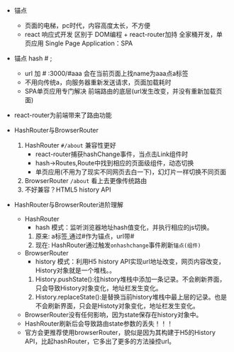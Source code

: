- 锚点
    - 页面的电梯，pc时代，内容高度太长，不方便
    - react 响应式开发 区别于 DOM编程 + react-router加持 全家桶开发，单页应用 Single Page Application：SPA

- 锚点 hash # ;
    - url 加 # :3000/#aaa 会在当前页面上找name为aaa点a标签
    - 不用向传统a，向服务器重新发送请求，页面加载耗时
    - SPA单页应用专门解决 前端路由的底层(url发生改变，并没有重新加载页面)

- react-router为前端带来了路由功能

- HashRouter与BrowserRouter
    1. HashRouter `#/about` 兼容性更好
        - react-router捕获hashChange事件，当点击Link组件时
        - hash->Routes,Route中找到相应的页面级组件，动态切换
        - 单页应用(不用为了现实不同网页去白一下)，幻灯片一样切换不同页面
    2. BrowserRouter `/about` 看上去更像传统路由
    3. 不好兼容？HTML5 history API

- HashRouter与BrowserRouter进阶理解
    - HashRouter
        - hash 模式：监听浏览器地址hash值变化，并执行相应的js切换。
        1. 原来: a标签<a href="#ccc"> <a name="ccc"> 通过#作为锚点，url带#
        2. 现在: HashRouter通过触发`onhashchange`事件刷新`锚点(组件)`
    - BrowserRouter
        - history 模式：利用H5 history API实现url地址改变，网页内容改变，History对象就是一个堆栈。。
        1. History.pushState():往history堆栈中添加一条记录。不会刷新界面，只会导致History对象变化，地址栏发生变化。
        2. History.replaceState():是替换当前history堆栈中最上层的记录。也是不会刷新界面，只会是Histoty对象变化，地址栏发生变化。
    - BrowserRouter没有任何影响，因为state保存在history对象中。
    - HashRouter刷新后会导致路由state参数的丢失！！！
    - 官方会更推荐使用browserRouter，貌似是因为其构建于H5的History API，比起hashRouter，它多出了更多的方法操控url。
